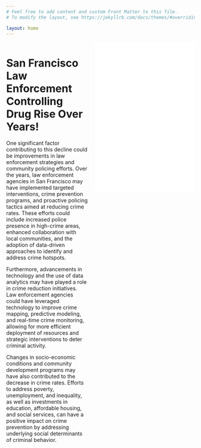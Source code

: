 ```yaml
---
# Feel free to add content and custom Front Matter to this file.
# To modify the layout, see https://jekyllrb.com/docs/themes/#overriding-theme-defaults

layout: home
---
```

<div style="display: flex; justify-content: center;">
    <div style="width: 45%; padding-right: 20px;">
        <h1>San Francisco Law Enforcement Controlling Drug Rise Over Years!</h1>
        <p>One significant factor contributing to this decline could be improvements in law enforcement strategies and community policing efforts. Over the years, law enforcement agencies in San Francisco may have implemented targeted interventions, crime prevention programs, and proactive policing tactics aimed at reducing crime rates. These efforts could include increased police presence in high-crime areas, enhanced collaboration with local communities, and the adoption of data-driven approaches to identify and address crime hotspots.</p>
        <p>Furthermore, advancements in technology and the use of data analytics may have played a role in crime reduction initiatives. Law enforcement agencies could have leveraged technology to improve crime mapping, predictive modeling, and real-time crime monitoring, allowing for more efficient deployment of resources and strategic interventions to deter criminal activity.</p>
        <p>Changes in socio-economic conditions and community development programs may have also contributed to the decrease in crime rates. Efforts to address poverty, unemployment, and inequality, as well as investments in education, affordable housing, and social services, can have a positive impact on crime prevention by addressing underlying social determinants of criminal behavior.</p>
    </div>
    <div style="width: 55%;">
        <iframe src="/Notebook.html" width="100%" height="400" frameborder="0"></iframe>
    </div>
</div>


